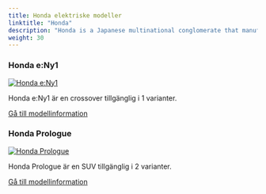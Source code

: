 ```yaml
---
title: Honda elektriske modeller
linktitle: "Honda"
description: "Honda is a Japanese multinational conglomerate that manufactures automobiles, motorcycles, and power equipment. It is the world's largest motorcycle manufacturer and one of the largest automobile manufacturers. Honda also has a luxury brand called Acura, which it launched in 1986 as the first Japanese luxury brand."
weight: 30
---
```

<!-- markdownlint-disable MD033 -->
<!-- markdownlint-disable MD010 -->


<div class="container p-3 mb-4 bg-body-tertiary rounded border">
<h3> Honda e:Ny1</h3>
	<div class="row">
		<div class="col col-12 col-md-6">
			<a href="e_ny1"><img src="https://media.evkx.net/multimedia/models/honda/e_ny1/e_ny1/main_1_st.jpg" class="img-fluid" alt="Honda e:Ny1" ></a>
		</div>
		<div class="col col-12 col-md-6">
<p>
Honda e:Ny1 är en crossover tillgänglig i 1 varianter.
</p>
	<a href="e_ny1/" class="btn btn-outline-primary" role="button">Gå till modellinformation</a>
		</div>
	</div>
</div>
<div class="container p-3 mb-4 bg-body-tertiary rounded border">
<h3> Honda Prologue</h3>
	<div class="row">
		<div class="col col-12 col-md-6">
			<a href="prologue"><img src="https://media.evkx.net/multimedia/models/honda/prologue/prologue_awd/main_1_st.jpg" class="img-fluid" alt="Honda Prologue" ></a>
		</div>
		<div class="col col-12 col-md-6">
<p>
Honda Prologue är en SUV tillgänglig i 2 varianter.
</p>
	<a href="prologue/" class="btn btn-outline-primary" role="button">Gå till modellinformation</a>
		</div>
	</div>
</div>

